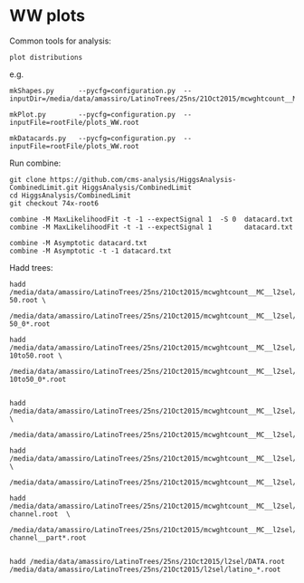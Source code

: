 WW plots
==============

Common tools for analysis:

    plot distributions


e.g.

    mkShapes.py      --pycfg=configuration.py  --inputDir=/media/data/amassiro/LatinoTrees/25ns/21Oct2015/mcwghtcount__MC__l2sel/
    
    mkPlot.py        --pycfg=configuration.py  --inputFile=rootFile/plots_WW.root
    
    mkDatacards.py   --pycfg=configuration.py  --inputFile=rootFile/plots_WW.root


Run combine:

    git clone https://github.com/cms-analysis/HiggsAnalysis-CombinedLimit.git HiggsAnalysis/CombinedLimit
    cd HiggsAnalysis/CombinedLimit
    git checkout 74x-root6

    combine -M MaxLikelihoodFit -t -1 --expectSignal 1  -S 0  datacard.txt 
    combine -M MaxLikelihoodFit -t -1 --expectSignal 1        datacard.txt 

    combine -M Asymptotic datacard.txt
    combine -M Asymptotic -t -1 datacard.txt
    
    
Hadd trees:

    hadd /media/data/amassiro/LatinoTrees/25ns/21Oct2015/mcwghtcount__MC__l2sel/latino_DYJetsToLL_M-50.root \
         /media/data/amassiro/LatinoTrees/25ns/21Oct2015/mcwghtcount__MC__l2sel/latino_DYJetsToLL_M-50_0*.root
    
    hadd /media/data/amassiro/LatinoTrees/25ns/21Oct2015/mcwghtcount__MC__l2sel/latino_DYJetsToLL_M-10to50.root \
         /media/data/amassiro/LatinoTrees/25ns/21Oct2015/mcwghtcount__MC__l2sel/latino_DYJetsToLL_M-10to50_0*.root
    
    
    hadd /media/data/amassiro/LatinoTrees/25ns/21Oct2015/mcwghtcount__MC__l2sel/latino_WJetsToLNu.root  \
         /media/data/amassiro/LatinoTrees/25ns/21Oct2015/mcwghtcount__MC__l2sel/latino_WJetsToLNu__part*.root
    
    hadd /media/data/amassiro/LatinoTrees/25ns/21Oct2015/mcwghtcount__MC__l2sel/latino_TTTo2L2Nu.root  \
         /media/data/amassiro/LatinoTrees/25ns/21Oct2015/mcwghtcount__MC__l2sel/latino_TTTo2L2Nu__part*.root
    
    hadd /media/data/amassiro/LatinoTrees/25ns/21Oct2015/mcwghtcount__MC__l2sel/latino_ST_t-channel.root  \
         /media/data/amassiro/LatinoTrees/25ns/21Oct2015/mcwghtcount__MC__l2sel/latino_ST_t-channel__part*.root
    
    
    hadd /media/data/amassiro/LatinoTrees/25ns/21Oct2015/l2sel/DATA.root  /media/data/amassiro/LatinoTrees/25ns/21Oct2015/l2sel/latino_*.root
    
    
